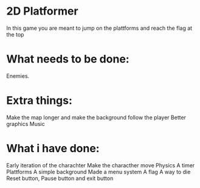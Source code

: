 # 2D Platformer 
In this game you are meant to jump on the plattforms and reach the flag at the top 

# What needs to be done: 

Enemies.

# Extra things: 
Make the map longer and make the background follow the player
Better graphics 
Music

# What i have done: 

Early iteration of the charachter 
Make the characther move
Physics
A timer
Plattforms
A simple background
Made a menu system 
A flag 
A way to die 
Reset button, Pause button and exit button 
